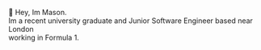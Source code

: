 👋 Hey, Im Mason.  
Im a recent university graduate and Junior Software Engineer based near London  
working in Formula 1.

<!---
Mason-Edwards/Mason-Edwards is a ✨ special ✨ repository because its `README.md` (this file) appears on your GitHub profile.
You can click the Preview link to take a look at your changes.
--->
